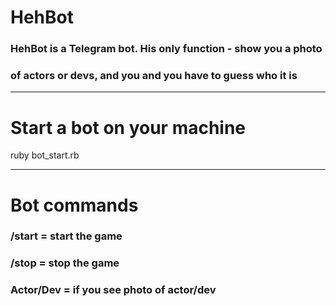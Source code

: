# HehBot
<h3>HehBot is a Telegram bot. His only function - show you a photo</h3>
<h3>of actors or devs, and you and you have to guess who it is</h3>

----
# Start a bot on your machine
ruby bot_start.rb

-----
# Bot  commands
<h3>/start = start the game</h3>
<h3>/stop = stop the game</h3>
<h3>Actor/Dev = if you see photo of actor/dev</h3>